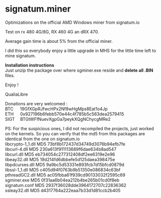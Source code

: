 # signatum.miner
Optimizations on the official AMD Windows miner from signatum.io

Test on rx 480 4G/8G, RX 460 4G an dRX 470.

Average gain time is about 5% from the official miner.

I did this so everybody enjoy a little upgrade in MHS for the little time left to mine signatum.

<b>Installation instructions</b><br>
Just unzip the package over where sgminer.exe reside and <B>delete all .BIN </b> files.

Enjoy !

QualiaLibre


Donations are very welcomed : <br>
BTC &emsp; 19GfXGpRJfwcHPx2Nf8wHgMps8Eat1o4Jp<br>
ETH &emsp; 0x927196b6febb570e44c4f785b5c563dea2579415<br>
SIGT &emsp;BTGtWFfNuevXgpGa7peykXQgNChycgMRe2<br>
                               

PS: For the suspicious ones, I did not recompiled the projects, just worked on the kernels.
So you can verify that the md5 from this packages are identical from the one on signatum.io<br>
libcrypto-1_1.dll MD5 73bf8b172437d34749d3076b94efb7fe<br>
libcurl-4.dll MD5 230a613f911113689f6dae634b8ad547<br>
libcurl.dll MD5 eb734054c277312408df2ee6319e2e96<br>
libeay32.dll MD5 19d214fd6dbbefe5d125daea398475e<br>
libpdcurses.dll MD5 9a9bc5d53331e893fcb7d15bfcd0879d<br>
libssl-1_1.dll MD5 c405d94f0763b9b51350e086834c63bf<br>
pthreadGC2.dll MD5 ac05fbba61f939cd90133032f2595c69<br>
sgminer.exe MD5 0f31aa6b04ea212b4be265b01cd0f8eb<br>
signatum.conf MD5 2937f36028dde3964172707c22836362<br>
ssleay32.dll MD5 d4317764a222eaa7b33d1d81ccb2b405<br>

